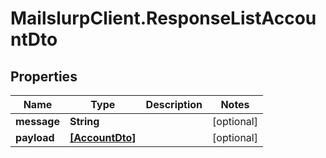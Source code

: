 # MailslurpClient.ResponseListAccountDto

## Properties
Name | Type | Description | Notes
------------ | ------------- | ------------- | -------------
**message** | **String** |  | [optional] 
**payload** | [**[AccountDto]**](AccountDto.md) |  | [optional] 


